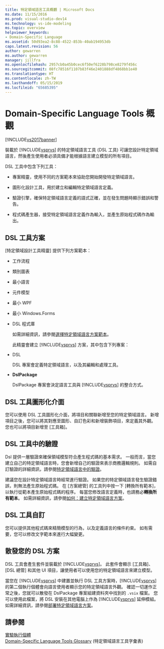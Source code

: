 ```yaml
---
title: 特定領域語言工具概觀 | Microsoft Docs
ms.date: 11/15/2016
ms.prod: visual-studio-dev14
ms.technology: vs-ide-modeling
ms.topic: overview
helpviewer_keywords:
- Domain-Specific Language
ms.assetid: 50d93ea2-8c88-4522-853b-40ab194953db
caps.latest.revision: 56
author: gewarren
ms.author: gewarren
manager: jillfra
ms.openlocfilehash: 2957cb0a45b0cec6f50ef6228b798ce8279f456c
ms.sourcegitcommit: 08fc78516f1107b83f46e2401888df4868bb1e40
ms.translationtype: HT
ms.contentlocale: zh-TW
ms.lasthandoff: 05/15/2019
ms.locfileid: "65685395"
---
```

# <a name="overview-of-domain-specific-language-tools"></a>Domain-Specific Language Tools 概觀
[!INCLUDE[vs2017banner](../includes/vs2017banner.md)]

裝載於 [!INCLUDE[vsprvs](../includes/vsprvs-md.md)] 的特定領域語言工具 (DSL 工具) 可讓您設計特定領域語言，然後產生使用者必須具備才能根據語言建立模型的所有項目。  
  
 DSL 工具中包含下列工具：  
  
- 專案精靈，使用不同的方案範本來協助您開始開發特定領域語言。  
  
- 圖形化設計工具，用於建立和編輯特定領域語言定義。  
  
- 驗證引擎，確保特定領域語言定義的語式正確，並在發生問題時顯示錯誤和警告。  
  
- 程式碼產生器，接受特定領域語言定義作為輸入，並產生原始程式碼作為輸出。  
  
## <a name="the-dsl-tools-solution"></a>DSL 工具方案  
 [特定領域設計工具精靈] 提供下列方案範本：  
  
- 工作流程  
  
- 類別圖表  
  
- 最小語言  
  
- 元件模型  
  
- 最小 WPF  
  
- 最小 Windows.Forms  
  
- DSL 程式庫  
  
  如需詳細資訊，請參閱[選擇特定領域語言方案範本](../modeling/choosing-a-domain-specific-language-solution-template.md)。  
  
  此精靈會建立 [!INCLUDE[vsprvs](../includes/vsprvs-md.md)] 方案，其中包含下列專案：  
  
- DSL  
  
   DSL 專案會定義特定領域語言，以及其編輯和處理工具。  
  
- **DslPackage**  
  
   DslPackage 專案會決定語言工具與 [!INCLUDE[vsprvs](../includes/vsprvs-md.md)] 的整合方式。  
  
## <a name="the-dsl-tools-graphical-interface"></a>DSL 工具圖形化介面  
 您可以使用 DSL 工具圖形化介面，將項目和關聯新增至您的特定領域語言。 新增項目之後，您可以將其對應至圖形、自訂色彩和新增裝飾項目，來定義其外觀。 您也可以將項目新增至 [工具箱]。  
  
## <a name="validation-in-dsl-tools"></a>DSL 工具中的驗證  
 Dsl 提供一層驗證來確保領域模型符合產生程式碼的基本需求。 一般而言，當您建立自己的特定領域語言時，您會新增自己的驗證來表示商務邏輯規則。 如需自訂驗證的詳細資訊，請參閱[特定領域語言中的驗證](../modeling/validation-in-a-domain-specific-language.md)。  
  
 建議您在設計特定領域語言時經常進行驗證。 如果您的特定領域語言發生驗證錯誤，則無法產生原始程式碼。 在 [方案總管] 的工具列中按一下 [轉換所有範本]，以執行從範本產生原始程式碼的程序。 每當您修改語言定義時，也請務必**轉換所有範本**。 如需詳細資訊，請參閱[如何：建立特定領域語言方案](../modeling/how-to-create-a-domain-specific-language-solution.md)。  
  
## <a name="customization-of-dsl-tools"></a>DSL 工具自訂  
 您可以提供其他程式碼來精簡模型的行為，以及定義語言的條件約束。 如有需要，您可以修改文字範本來進行大幅變更。  
  
## <a name="distributing-your-dsl-solution"></a>散發您的 DSL 方案  
 DSL 工具會產生套件並裝載於 [!INCLUDE[vsprvs](../includes/vsprvs-md.md)]。 此套件會顯示 [工具箱]、[DSL 總管] 和其他 UI 項目，讓使用者可以使用您的特定領域語言來建立模型。  
  
 當您在 [!INCLUDE[vsprvs](../includes/vsprvs-md.md)] 中建置並執行 DSL 工具方案時，[!INCLUDE[vsprvs](../includes/vsprvs-md.md)] 的第二個執行個體會向語言使用者顯示您的特定領域語言外觀。 確認一切運作正常之後，您就可以散發在 DslPackage 專案組建資料夾中找到的 `.vsix` 檔案。 您可以使用此檔案，將 DSL 安裝在其他電腦上作為 [!INCLUDE[vsprvs](../includes/vsprvs-md.md)] 延伸模組。  如需詳細資訊，請參閱[部署特定領域語言方案](../modeling/deploying-domain-specific-language-solutions.md)。  
  
## <a name="see-also"></a>請參閱  
 [實驗執行個體](../extensibility/the-experimental-instance.md)   
 [Domain-Specific Language Tools Glossary](https://msdn.microsoft.com/ca5e84cb-a315-465c-be24-76aa3df276aa) (特定領域語言工具字彙表)
